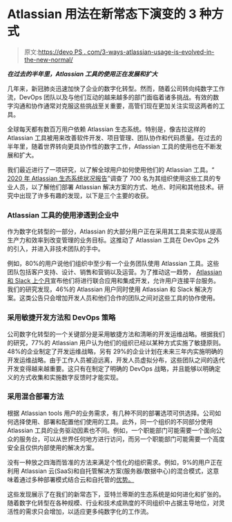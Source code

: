 # Atlassian 用法在新常态下演变的 3 种方式

> 原文:[https://devo PS . com/3-ways-atlassian-usage-is-evolved-in-the-new-normal/](https://devops.com/3-ways-atlassian-usage-is-evolving-in-the-new-normal/)

***在过去的半年里，Atlassian 工具的使用正在发展和扩大***

几年来，新冠肺炎迅速加快了企业的数字化转型。然而，随着公司转向纯数字工作流，DevOps 团队以及与他们互动的越来越多的部门面临着诸多挑战。有效的数字沟通和协作通常对克服这些挑战至关重要，高管们现在更加关注实现这两者的工具。

全球每天都有数百万用户依赖 Atlassian 生态系统。特别是，像吉拉这样的 Atlassian 工具被用来改善软件开发、项目管理、团队协作和代码质量。在过去的半年里，随着世界转向更具协作性的数字工作，Atlassian 工具的使用也在不断发展和扩大。

我们最近进行了一项研究，以了解全球用户如何使用他们的 Atlassian 工具。“ [2020 年 Atlassian 生态系统状况报告](https://www.adaptavist.com/state-of-atlassian-report)”调查了 700 名为其组织使用这些工具的专业人员，以了解他们部署 Atlassian 解决方案的方式、地点、时间和其他技术。研究中出现了许多有趣的发现，以下是三个主要的收获。

### Atlassian 工具的使用渗透到企业中

作为数字化转型的一部分，Atlassian 的大部分用户正在采用其工具来实现从提高生产力和效率到改变管理的业务目标。这推动了 Atlassian 工具在 DevOps 之外的引入，并进入非技术团队的手中。

例如，80%的用户说他们组织中至少有一个业务团队使用 Atlassian 工具。这些团队包括客户支持、设计、销售和营销以及运营。为了推动这一趋势， [Atlassian 和 Slack 上个月](https://techcrunch.com/2020/08/13/slack-and-atlassian-deepen-their-partnership-with-deeper-integrations/)宣布他们将进行联合应用和集成开发，允许用户连接平台服务。我们的研究发现，46%的 Atlassian 用户同时使用 Atlassian 和 Slack 解决方案。这类公告只会增加开发人员和他们合作的团队之间对这些工具的协作使用。

### 采用敏捷开发方法和 DevOps 策略

公司数字化转型的一个关键部分是采用敏捷方法和清晰的开发运维战略。根据我们的研究，77%的 Atlassian 用户认为他们的组织已经以某种方式实施了敏捷原则。48%的企业制定了开发运维战略，另有 29%的企业计划在未来三年内实施明确的开发运维战略。由于工作人员被迫远离，开发人员虚拟分布，这些团队之间的迭代开发变得越来越重要。这只有在制定了明确的 DevOps 战略，并且能够以明确定义的方式收集和实施数字反馈时才能实现。

### 采用混合部署方法

根据 Atlassian tools 用户的业务需求，有几种不同的部署选项可供选择。公司如何选择使用、部署和配置他们使用的工具。此外，同一个组织的不同部分使用 Atlassian 工具的业务驱动因素也不同。例如，一个职能部门可能需要一个面向公众的服务台，可以从世界任何地方进行访问，而另一个职能部门可能需要一个高度安全且仅供内部使用的解决方案。

没有一种放之四海而皆准的方法来满足个性化的组织需求。例如，9%的用户正在利用 Atlassian 云(SaaS)和自托管解决方案(服务器/数据中心)的混合模式，这意味着通过多种部署模式结合云和自托管的[优势。](https://devops.com/atlassian-looks-to-the-cloud/)

这些发现展示了在我们的新常态下，亚特兰蒂斯的生态系统是如何进化和扩张的。随着数字化转型在各种规模、行业和技术成熟度的不同组织中占据主导地位，对灵活性的需求只会增加，以适应更多纯数字化的工作流。